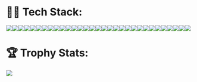 <h1>👩‍💻 Tech Stack:</h1>
<span><img style="display: inline; vertical-align: top; clear: both;" src="https://img.shields.io/badge/CSS3-1572B6?style=for-the-badge&logo=css3&logoColor=white" /><img style="display: inline; vertical-align: top; clear: both;" src="https://img.shields.io/badge/HTML5-E34F26?style=for-the-badge&logo=html5&logoColor=white" /><img style="display: inline; vertical-align: top; clear: both;" src="https://img.shields.io/badge/json-5E5C5C?style=for-the-badge&logo=json&logoColor=white" /><img style="display: inline; vertical-align: top; clear: both;" src="https://img.shields.io/badge/PHP-777BB4?style=for-the-badge&logo=php&logoColor=white" /><img style="display: inline; vertical-align: top; clear: both;" src="https://img.shields.io/badge/eslint-3A33D1?style=for-the-badge&logo=eslint&logoColor=white" /><img style="display: inline; vertical-align: top; clear: both;" src="https://img.shields.io/badge/GIT-E44C30?style=for-the-badge&logo=git&logoColor=white" /><img style="display: inline; vertical-align: top; clear: both;" src="https://img.shields.io/badge/windows%20terminal-4D4D4D?style=for-the-badge&logo=windows%20terminal&logoColor=white" /><img style="display: inline; vertical-align: top; clear: both;" src="https://img.shields.io/badge/hotjar-FD3A5C?style=for-the-badge&logo=hotjar&logoColor=white" /><im style="display: inline; vertical-align: top; clear: both;"g src="https://img.shields.io/badge/Wordpress-21759B?style=for-the-badge&logo=wordpress&logoColor=white" /><img style="display: inline; vertical-align: top; clear: both;" src="https://img.shields.io/badge/RSS-FFA500?style=for-the-badge&logo=rss&logoColor=white" /><img style="display: inline; vertical-align: top; clear: both;" src="https://img.shields.io/badge/Adobe%20Creative%20Cloud-DA1F26?style=for-the-badge&logo=Adobe%20Creative%20Cloud&logoColor=white" /><img style="display: inline; vertical-align: top; clear: both;" src="https://img.shields.io/badge/Adobe%20Photoshop-31A8FF?style=for-the-badge&logo=Adobe%20Photoshop&logoColor=black" /><img style="display: inline; vertical-align: top; clear: both;" src="https://img.shields.io/badge/Adobe%20XD-470137?style=for-the-badge&logo=Adobe%20XD&logoColor=#FF61F6" /><img style="display: inline; vertical-align: top; clear: both;" src="https://img.shields.io/badge/Canva-%2300C4CC.svg?&style=for-the-badge&logo=Canva&logoColor=white" /><img style="display: inline; vertical-align: top; clear: both;" src="https://img.shields.io/badge/Dribbble-EA4C89?style=for-the-badge&logo=dribbble&logoColor=white" /><img style="display: inline; vertical-align: top; clear: both;" src="https://img.shields.io/badge/Figma-F24E1E?style=for-the-badge&logo=figma&logoColor=white" /><img style="display: inline; vertical-align: top; clear: both;" src="https://img.shields.io/badge/Sketch-FFB387?style=for-the-badge&logo=sketch&logoColor=black" /><img style="display: inline; vertical-align: top; clear: both;" src="https://img.shields.io/badge/Drupal-0678BE?style=for-the-badge&logo=drupal&logoColor=white" /><img style="display: inline; vertical-align: top; clear: both;" src="https://img.shields.io/badge/jQuery-0769AD?style=for-the-badge&logo=jquery&logoColor=white" /><img style="display: inline; vertical-align: top; clear: both;" src="https://img.shields.io/badge/Material%20UI-007FFF?style=for-the-badge&logo=mui&logoColor=white" /><img style="display: inline; vertical-align: top; clear: both;" src="https://img.shields.io/badge/npm-CB3837?style=for-the-badge&logo=npm&logoColor=white" /><img style="display: inline; vertical-align: top; clear: both;" src="https://img.shields.io/badge/npm-CB3837?style=for-the-badge&logo=npm&logoColor=white" /><img style="display: inline; vertical-align: top; clear: both;" src="https://img.shields.io/badge/JavaScript-323330?style=for-the-badge&logo=javascript&logoColor=F7DF1E" /><img style="display: inline; vertical-align: top; clear: both;" src="https://img.shields.io/badge/json-5E5C5C?style=for-the-badge&logo=json&logoColor=white" /><img style="display: inline; vertical-align: top; clear: both;" src="https://img.shields.io/badge/Leaflet-199900?style=for-the-badge&logo=Leaflet&logoColor=white" /><img style="display: inline; vertical-align: top; clear: both;" src="https://img.shields.io/badge/Sass-CC6699?style=for-the-badge&logo=sass&logoColor=white" /><img style="display: inline; vertical-align: top; clear: both;" src="https://img.shields.io/badge/Bootstrap-563D7C?style=for-the-badge&logo=bootstrap&logoColor=white" /><img style="display: inline; vertical-align: top; clear: both;" src="https://img.shields.io/badge/Gulp-CF4647?style=for-the-badge&logo=gulp&logoColor=white" /><img style="display: inline; vertical-align: top; clear: both;" src="https://img.shields.io/badge/Tailwind_CSS-38B2AC?style=for-the-badge&logo=tailwind-css&logoColor=white" /><img style="display: inline; vertical-align: top; clear: both;" src="https://img.shields.io/badge/Webpack-8DD6F9?style=for-the-badge&logo=Webpack&logoColor=white" /><img style="display: inline; vertical-align: top; clear: both;" src="https://img.shields.io/badge/Xampp-F37623?style=for-the-badge&logo=xampp&logoColor=white" /><img style="display: inline; vertical-align: top; clear: both;" src="https://img.shields.io/badge/Jira-0052CC?style=for-the-badge&logo=Jira&logoColor=white" /></span>

<h1>🏆 Trophy Stats:</h1>
<img style="display: inline; vertical-align: top; clear: both;" src="https://github-profile-trophy.vercel.app/?username=brennan-jenkins" />
